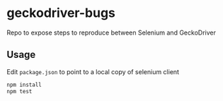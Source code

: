 # geckodriver-bugs

Repo to expose steps to reproduce between Selenium and GeckoDriver

## Usage
Edit `package.json` to point to a local copy of selenium client
```sh
npm install
npm test
```
